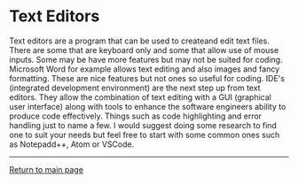 # Text Editors

Text editors are a program that can be used to createand edit text files. There are some that are keyboard only and some that allow use of mouse inputs. Some may be have more features but may not be suited for coding. Microsoft Word for example allows text editing and also images and fancy formatting. These are nice features but not ones so useful for coding. IDE's (integrated development environment) are the next step up from text editors. They allow the combination of text editing with a GUI (graphical user interface) along with tools to enhance the software engineers ability to produce code effectively. Things such as code highlighting and error handling just to name a few. I would suggest doing some research to find one to suit your needs but feel free to start with some common ones such as Notepadd++, Atom or VSCode.

********

[Return to main page](https://KrisDunning.github.io/reading-notes/)
